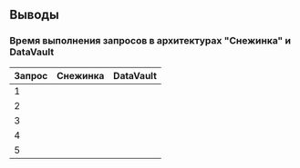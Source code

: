 ## Выводы ##

### Время выполнения запросов в архитектурах "Снежинка" и DataVault ###   
|Запрос|Снежинка|DataVault|
|------|--------|---------|
|  1   |        |         |
|  2   |        |         |
|  3   |        |         |
|  4   |        |         |
|  5   |        |         |
